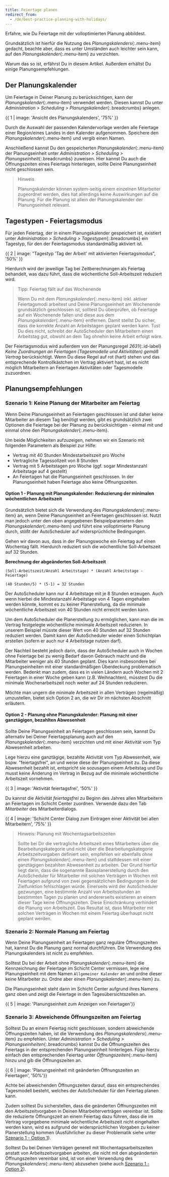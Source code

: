 ```yaml
---
title: Feiertage planen
redirect_from:
  - /de/best-practice-planning-with-holidays/
---
```


Erfahre, wie Du Feiertage mit der volloptimierten Planung abbildest.

Grundsätzlich ist hierfür die Nutzung des _Planungskalenders_{:.menu-item} gedacht, beachte aber, dass es unter Umständen auch leichter sein kann, auf den _Planungskalender_{:.menu-item} zu verzichten.

Warum das so ist, erfährst Du in diesem Artikel. Außerdem erhältst Du einige Planungsempfehlungen.

## Der Planungskalender

Um Feiertage in Deiner Planung zu berücksichtigen, kann der _Planungskalender_{:.menu-item} verwendet werden. Diesen kannst Du unter _Administration > Scheduling > Planungskalender_{:.breadcrumbs} anlegen.

{{ 1 | image: 'Ansicht des Planungskalenders', '75%' }}

Durch die Auswahl der passenden Kalendervorlage werden alle Feiertage einer Region/eines Landes in den Kalender aufgenommen. Speichere den _Planungskalender_{:.menu-item} und vergib einen Namen.

Anschließend kannst Du den gespeicherten _Planungskalender_{:.menu-item} der Planungseinheit unter _Administration > Scheduling > Planungseinheit_{:.breadcrumbs} zuweisen. Hier kannst Du auch die Öffnungszeiten eines Feiertags hinterlegen, sollte Deine Planungseinheit nicht geschlossen sein.

> Hinweis
>
> Planungskalender können system-seitig einem einzelnen Mitarbeiter zugeordnet werden, dies hat allerdings keine Auswirkungen auf die Planung. Für die Planung ist allein der Planungskalender der Planungseinheit relevant.

## Tagestypen - Feiertagsmodus

Für jeden Feiertag, der in einem Planungskalender gespeichert ist, existiert unter _Administration > Scheduling > Tagestypen_{:.breadcrumbs} ein Tagestyp, für den der Feiertagsmodus standardmäßig aktiviert ist.

{{ 2 | image: "Tagestyp 'Tag der Arbeit' mit aktivierten Feiertagsmodus", '50%' }}

Hierdurch wird der jeweilige Tag bei Zeitberechnungen als Feiertag behandelt, was dazu führt, dass die wöchentliche Soll-Arbeitszeit reduziert wird.

> Tipp: Feiertag fällt auf das Wochenende
>
> Wenn Du mit dem _Planungskalender_{:.menu-item} inkl. aktiver Feiertagsmodi arbeitest und Deine Planungseinheit am Wochenende grundsätzlich geschlossen ist, solltest Du überprüfen, ob Feiertage auf ein Wochenende fallen und diese aus dem _Planungskalender_{:.menu-item} entfernen. Damit stellst Du sicher, dass die korrekte Anzahl an Arbeitstagen geplant werden kann. Tust Du dies nicht, schreibt der AutoScheduler den Mitarbeitern einen Arbeitstag gut, obwohl an dem Tag ohnehin keine Arbeit erfolgt wäre.

Der Feiertagsmodus wird außerdem von der Planungsregel _2631_{:.id-label} _Keine Zuordnungen an Feiertagen (Tagesmodelle und Aktivitäten) gemäß Vertrag_ berücksichtigt. Wenn Du diese Regel auf rot (hart) stehen und das entsprechende Kontrollkästchen im Vertrag aktiviert hast, ist es nicht möglich Mitarbeitern an Feiertagen Aktivitäten oder Tagesmodelle zuzuordnen.

## Planungsempfehlungen

### Szenario 1: Keine Planung der Mitarbeiter am Feiertag

Wenn Deine Planungseinheit an Feiertagen geschlossen ist und daher keine Mitarbeiter an diesem Tag benötigt werden, gibt es grundsätzlich zwei Optionen die Feiertage bei der Planung zu berücksichtigen - einmal mit und einmal ohne den _Planungskalender_{:.menu-item}.

Um beide Möglichkeiten aufzuzeigen, nehmen wir ein Szenario mit folgenden Parametern als Beispiel zur Hilfe:

- Vertrag mit 40 Stunden Mindestarbeitszeit pro Woche
- Vertragliche Tagessollzeit von 8 Stunden
- Vertrag mit 5 Arbeitstagen pro Woche (ggf. sogar Mindestanzahl Arbeitstage auf 4 gestellt)
- An Feiertagen hat die Planungseinheit geschlossen. In der Planungseinheit haben Feiertage also keine Öffnungszeiten.

#### Option 1 - Planung mit Planungskalender: Reduzierung der minimalen wöchentlichen Arbeitszeit

Grundsätzlich bietet sich die Verwendung des _Planungskalenders_{:.menu-item} an, wenn Deine Planungseinheit an Feiertagen geschlossen ist. Nutzt man jedoch unter den oben angegebenen Beispielparametern den _Planungskalender_{:.menu-item} und führt eine volloptimierte Planung durch, stößt der AutoScheduler auf widersprüchliche Bedingungen.

Gehen wir davon aus, dass in der Planungswoche ein Feiertag auf einen Wochentag fällt. Hierdurch reduziert sich die wöchentliche Soll-Arbeitszeit auf 32 Stunden.

**Berechnung der abgeänderten Soll-Arbeitszeit**

`(Soll-Arbeitszeit/Anzahl Arbeitstage) * (Anzahl Arbeitstage -
Feiertage)`

`(40 Stunden/5) * (5-1) = 32 Stunden`

Der AutoScheduler kann nur 4 Arbeitstage mit je 8 Stunden erzeugen. Auch wenn hierbei die Mindestanzahl Arbeitstage von 4 Tagen eingehalten werden könnte, kommt es zu keiner Planerstellung, da die minimale wöchentliche Arbeitszeit von 40 Stunden nicht erreicht werden kann.

Um dem AutoScheduler die Planerstellung zu ermöglichen, kann man die im Vertrag festgelegte wöchentliche minimale Arbeitszeit reduzieren. In unserem Beispiel müsste dieser Wert von 40 Stunden auf 32 Stunden reduziert werden. Damit kann der AutoScheduler wieder einen Schichtplan erstellen (sofern er auch nur 4 Arbeitstage nutzen darf).

Der Nachteil besteht jedoch darin, dass der AutoScheduler auch in Wochen ohne Feiertage bei zu wenig Bedarf davon Gebrauch macht und die Mitarbeiter weniger als 40 Stunden geplant. Dies kann insbesondere bei Planungseinheiten mit einer standardmäßigen Überdeckung problematisch werden. Bedenkt man zudem, dass es in vielen Ländern auch Wochen mit 2 Feiertagen in einer Woche geben kann (z.B. Weihnachten), müsstest Du die minimale Wochenarbeitszeit noch weiter auf 24 Stunden reduzieren.

Möchte man ungern die minimale Arbeitszeit in allen Verträgen (regelmäßig) umzustellen, bietet sich Option 2 an, die wir Dir im nächsten Abschnitt erläutern.

#### Option 2 - Planung ohne Planungskalender: Planung mit einer ganztägigen, bezahlten Abwesenheit

Sollte Deine Planungseinheit an Feiertagen geschlossen sein, kannst Du alternativ bei Deiner Feiertagsplanung auch auf den _Planungskalender_{:.menu-item} verzichten und mit einer Aktivität vom Typ Abwesenheit arbeiten.

Lege hierzu eine ganztägige, bezahlte Aktivität vom Typ Abwesenheit, wie bspw. "feiertagsfrei", an und weise diese der Planungseinheit zu. Da diese Abwesenheit bezahlt ist, entspricht sie sozusagen einem Arbeitstag und Du musst keine Änderung im Vertrag in Bezug auf die minimale wöchentliche Arbeitszeit vornehmen.

{{ 3 | image: 'Aktivität feiertagsfrei', '50%' }}

Du kannst die Aktivität _feiertagsfrei_ zu Beginn des Jahres allen Mitarbeitern an Feiertagen im Schicht Center zuordnen. Verwende dazu den Tab _Mitarbeiter_ des Mitarbeiterdialogs.

{{ 4 | image: 'Schicht Center Dialog zum Eintragen einer Aktivität bei allen Mitarbeitern', '75%' }}

> Hinweis: Planung mit Wochentagsarbeitszeiten
>
> Sollte bei Dir die vertragliche Arbeitszeit eines Mitarbeiters über die Bearbeitungskategorie und nicht über die Bearbeitungskategorie Arbeitszeitvorgaben definiert sein, empfehlen wir ebenfalls ohne einen _Planungskalender_{:.menu-item} und stattdessen mit einer ganztägigen bezahlten Abwesenheit zu arbeiten. Der Grund hierfür liegt darin, dass die sogenannte Basisplanerstellung durch den AutoScheduler für Mitarbeiter mit solchen Verträgen in Wochen mit Feiertagen aufgrund von zwei gegensätzlichen Bedingungen in der Zielfunktion fehlschlagen würde. Einerseits wird der AutoScheduler gezwungen, eine bestimmte Anzahl von Arbeitsstunden an bestimmten Tagen zu planen und andererseits existieren an einem dieser Tage keine Öffnungszeiten. Diese Einschränkung verhindert die Planung von Arbeitszeit. Das Resultat ist, dass Mitarbeiter mit solchen Verträgen in Wochen mit einem Feiertag überhaupt nicht geplant werden.

### Szenario 2: Normale Planung am Feiertag

Wenn Deine Planungseinheit an Feiertagen ganz reguläre Öffnungszeiten hat, kannst Du die Planung ganz normal durchführen. Die Verwendung des Planungskalenders ist nicht zu empfehlen.

Solltest Du bei der Arbeit ohne _Planungskalender_{:.menu-item} die Kennzeichnung der Feiertage im Schicht Center vermissen, lege eine Planungseinheit mit dem Namen `Allgemeiner Kalender` an und ordne dieser keine Mitarbeiter zu.
Ordne aber einen _Planungskalender_{:.menu-item} zu.

Die Planungseinheit steht dann im Schicht Center aufgrund ihres Namens ganz oben und zeigt die Feiertage in den Tagesübersichtszellen an.

{{ 5 | image: 'Planungseinheit zum Anzeigen von Feiertagen'}}

### Szenario 3: Abweichende Öffnungszeiten am Feiertag

Solltest Du an einem Feiertag nicht geschlossen, sondern abweichende Öffnungszeiten haben, ist die Verwendung des _Planungskalenders_{:.menu-item} zu empfehlen. Unter _Administration > Scheduling > Planungseinheiten_{:.breadcrumbs} kannst Du die Öffnungszeiten des Feiertags in der entsprechenden Planungseinheit hinterlegen. Füge hierzu einfach den entsprechenden Feiertag unter _Öffnungszeiten_{:.menu-item} hinzu und gib die Öffnungszeiten an.

{{ 6 | image: 'Planungseinheit mit geänderten Öffnungszeiten an Feiertagen', '50%'}}

Achte bei abweichenden Öffnungszeiten darauf, dass ein entsprechendes Tagesmodell besteht, welches der AutoScheduler für den Feiertag planen kann.

Zudem solltest Du sicherstellen, dass die geänderten Öffnungszeiten mit den Arbeitszeitvorgaben in Deinen Mitarbeiterverträgen vereinbar ist. Sollte die reduzierte Öffnungszeit an einem Feiertag dazu führen, dass die im Vertrag vorgegebene minimale wöchentliche Arbeitszeit nicht eingehalten werden kann, wird es aufgrund der widersprüchlichen Vorgaben zu keiner Planerstellung kommen (Ausführlicher zu dieser Problematik siehe unter [Szenario 1 - Option 1](#option-1---planung-mit-planungskalender-reduzierung-der-minimalen-wöchentlichen-arbeitszeit)).

Solltest Du bei Deinen Verträgen generell mit Wochentagsarbeitszeiten anstatt von Arbeitszeitvorgaben arbeiten, die nicht mit den abgeänderten Öffnungszeiten vereinbar sind, ist von einer Verwendung des _Planungskalenders_{:.menu-item} abzusehen (siehe auch [Szenario 1 - Option 2](#option-2---planung-ohne-planungskalender-planung-mit-einer-ganztägigen-bezahlten-abwesenheit)).
